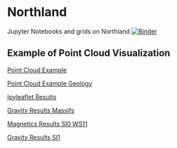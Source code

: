 # Northland
Jupyter Notebooks and grids on Northland
[![Binder](https://mybinder.org/badge_logo.svg)](https://mybinder.org/v2/gh/edur409/Northland/master?filepath=Northland_Geologic_Map.ipynb)

## Example of Point Cloud Visualization
[Point Cloud Example](https://edur409.github.io/Northland/Point_Cloud_map.html)

[Point Cloud Example Geology](https://edur409.github.io/Northland/terrain_geology_layer.html)

[Ipyleaflet Results](https://edur409.github.io/Northland/Cluster_Magnetics_SI0_WS11_Results.html)

[Gravity Results Massifs](https://edur409.github.io/Northland/Gravity_SI-1_WS9_Results.html)

[Magnetics Results SI0 WS11](https://edur409.github.io/Northland/Euler_SI0_WS11_Results.html)

[Gravity Results SI1](https://edur409.github.io/Northland/Gravity_SI1_WS9_Results.html)
